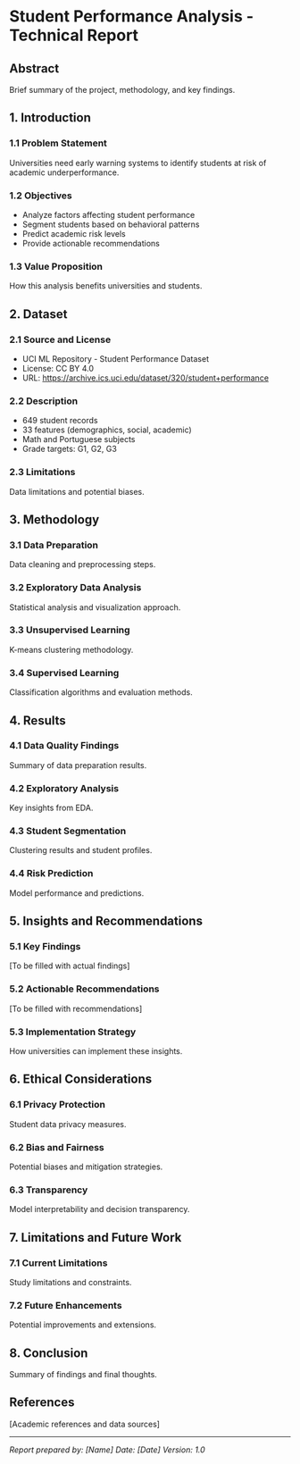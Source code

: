 # Student Performance Analysis - Technical Report

## Abstract
Brief summary of the project, methodology, and key findings.

## 1. Introduction

### 1.1 Problem Statement
Universities need early warning systems to identify students at risk of academic underperformance.

### 1.2 Objectives
- Analyze factors affecting student performance
- Segment students based on behavioral patterns
- Predict academic risk levels
- Provide actionable recommendations

### 1.3 Value Proposition
How this analysis benefits universities and students.

## 2. Dataset

### 2.1 Source and License
- UCI ML Repository - Student Performance Dataset
- License: CC BY 4.0
- URL: https://archive.ics.uci.edu/dataset/320/student+performance

### 2.2 Description
- 649 student records
- 33 features (demographics, social, academic)
- Math and Portuguese subjects
- Grade targets: G1, G2, G3

### 2.3 Limitations
Data limitations and potential biases.

## 3. Methodology

### 3.1 Data Preparation
Data cleaning and preprocessing steps.

### 3.2 Exploratory Data Analysis
Statistical analysis and visualization approach.

### 3.3 Unsupervised Learning
K-means clustering methodology.

### 3.4 Supervised Learning
Classification algorithms and evaluation methods.

## 4. Results

### 4.1 Data Quality Findings
Summary of data preparation results.

### 4.2 Exploratory Analysis
Key insights from EDA.

### 4.3 Student Segmentation
Clustering results and student profiles.

### 4.4 Risk Prediction
Model performance and predictions.

## 5. Insights and Recommendations

### 5.1 Key Findings
[To be filled with actual findings]

### 5.2 Actionable Recommendations
[To be filled with recommendations]

### 5.3 Implementation Strategy
How universities can implement these insights.

## 6. Ethical Considerations

### 6.1 Privacy Protection
Student data privacy measures.

### 6.2 Bias and Fairness
Potential biases and mitigation strategies.

### 6.3 Transparency
Model interpretability and decision transparency.

## 7. Limitations and Future Work

### 7.1 Current Limitations
Study limitations and constraints.

### 7.2 Future Enhancements
Potential improvements and extensions.

## 8. Conclusion
Summary of findings and final thoughts.

## References
[Academic references and data sources]

---
*Report prepared by: [Name]*
*Date: [Date]*
*Version: 1.0*
